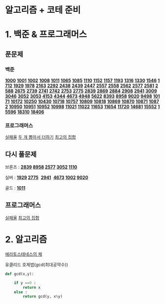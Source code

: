 # 알고리즘 + 코테 준비

# 1. 백준 & 프로그래머스

## 푼문제

### 백준

**[1000](https://www.acmicpc.net/problem/1000)** **[1001](https://www.acmicpc.net/problem/1001)** **[1002](https://www.acmicpc.net/problem/1002)** **[1008](https://www.acmicpc.net/problem/1008)** **[1011](https://www.acmicpc.net/problem/1011)** **[1065](https://www.acmicpc.net/problem/1065)** **[1085](https://www.acmicpc.net/problem/1085)** **[1110](https://www.acmicpc.net/problem/1110)** **[1152](https://www.acmicpc.net/problem/1152)** **[1157](https://www.acmicpc.net/problem/1157)** **[1193](https://www.acmicpc.net/problem/1193)** **[1316](https://www.acmicpc.net/problem/1316)** **[1330](https://www.acmicpc.net/problem/1330)** **[1546](https://www.acmicpc.net/problem/1546)** **[1712](https://www.acmicpc.net/problem/1712)** **[1929](https://www.acmicpc.net/problem/1929)** **[1978](https://www.acmicpc.net/problem/1978)** **[2163](https://www.acmicpc.net/problem/2163)** **[2292](https://www.acmicpc.net/problem/2292)** **[2438](https://www.acmicpc.net/problem/2438)** **[2439](https://www.acmicpc.net/problem/2439)** **[2447](https://www.acmicpc.net/problem/2447)** **[2557](https://www.acmicpc.net/problem/2557)** **[2558](https://www.acmicpc.net/problem/2558)** **[2562](https://www.acmicpc.net/problem/2562)** **[2577](https://www.acmicpc.net/problem/2577)** **[2581](https://www.acmicpc.net/problem/2581)** **[2588](https://www.acmicpc.net/problem/2588)** **[2675](https://www.acmicpc.net/problem/2675)** **[2739](https://www.acmicpc.net/problem/2739)** **[2741](https://www.acmicpc.net/problem/2741)** **[2742](https://www.acmicpc.net/problem/2742)** **[2753](https://www.acmicpc.net/problem/2753)** **[2775](https://www.acmicpc.net/problem/2775)** **[2839](https://www.acmicpc.net/problem/2839)** **[2869](https://www.acmicpc.net/problem/2869)** **[2884](https://www.acmicpc.net/problem/2884)** **[2908](https://www.acmicpc.net/problem/2908)** **[2941](https://www.acmicpc.net/problem/2941)** **[3009](https://www.acmicpc.net/problem/3009)** **[3046](https://www.acmicpc.net/problem/3046)** **[3052](https://www.acmicpc.net/problem/3052)** **[3053](https://www.acmicpc.net/problem/3053)** **[4153](https://www.acmicpc.net/problem/4153)** **[4344](https://www.acmicpc.net/problem/4344)** **[4673](https://www.acmicpc.net/problem/4673)** **[4948](https://www.acmicpc.net/problem/4948)** **[5622](https://www.acmicpc.net/problem/5622)** **[8393](https://www.acmicpc.net/problem/8393)** **[8958](https://www.acmicpc.net/problem/8958)** **[9020](https://www.acmicpc.net/problem/9020)** **[9498](https://www.acmicpc.net/problem/9498)** **[10171](https://www.acmicpc.net/problem/10171)** **[10172](https://www.acmicpc.net/problem/10172)** **[10250](https://www.acmicpc.net/problem/10250)** **[10430](https://www.acmicpc.net/problem/10430)** **[10718](https://www.acmicpc.net/problem/10718)** **[10757](https://www.acmicpc.net/problem/10757)** **[10809](https://www.acmicpc.net/problem/10809)** **[10818](https://www.acmicpc.net/problem/10818)** **[10869](https://www.acmicpc.net/problem/10869)** **[10870](https://www.acmicpc.net/problem/10870)** **[10871](https://www.acmicpc.net/problem/10871)** **[10872](https://www.acmicpc.net/problem/10872)** **[10950](https://www.acmicpc.net/problem/10950)** **[10951](https://www.acmicpc.net/problem/10951)** **[10952](https://www.acmicpc.net/problem/10952)** **[10998](https://www.acmicpc.net/problem/10998)** **[11021](https://www.acmicpc.net/problem/11021)** **[11022](https://www.acmicpc.net/problem/11022)** **[11653](https://www.acmicpc.net/problem/11653)** **[11654](https://www.acmicpc.net/problem/11654)** **[11720](https://www.acmicpc.net/problem/11720)** **[14681](https://www.acmicpc.net/problem/14681)** **[15552](https://www.acmicpc.net/problem/15552)** **[15596](https://www.acmicpc.net/problem/15596)** **[18310](https://www.acmicpc.net/problem/18310)** **[18406](https://www.acmicpc.net/problem/18406)**

### 프로그래머스

[실패율](https://programmers.co.kr/learn/courses/30/lessons/42889) [두  개 뽑아서 더하기](https://programmers.co.kr/learn/courses/30/lessons/68644) [최고의 집합](https://programmers.co.kr/learn/courses/30/lessons/12938)

## 다시 풀문제

브론즈 : **[2839](https://www.acmicpc.net/problem/2839) [8958](https://www.acmicpc.net/problem/8958) [2577](https://www.acmicpc.net/problem/2577) [3052](https://www.acmicpc.net/problem/3052) [1110](https://www.acmicpc.net/problem/1110)**

실버 : **[1929](https://www.acmicpc.net/problem/1929) [2775](https://www.acmicpc.net/problem/2775)**  **[2941](https://www.acmicpc.net/problem/2941)**  **[4673](https://www.acmicpc.net/problem/4673) [1002](https://www.acmicpc.net/problem/1002) [9020](https://www.acmicpc.net/problem/9020)**

골드 : **[1011](https://www.acmicpc.net/problem/1011)**

## 프로그래머스

[실패율](https://programmers.co.kr/learn/courses/30/lessons/42889) [최고의 집합](https://programmers.co.kr/learn/courses/30/lessons/12938)

# 2. 알고리즘

[에라토스테네스의 체](https://mathtbro.tistory.com/75)

유클리드 호제법(gcd(최대공약수))

```python
def gcd(x,y):

	if y ==0 :
		return x
	else :
		return gcd(y, x%y)
```